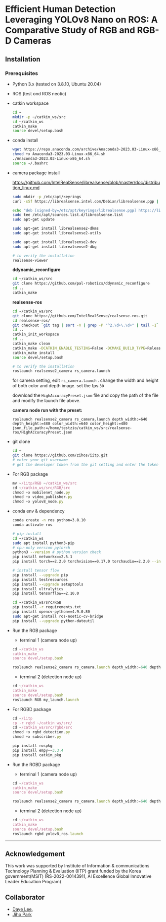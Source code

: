 # Efficient Human Detection Leveraging YOLOv8 Nano on ROS: A Comparative Study of RGB and RGB-D Cameras


## Installation
### Prerequisites
- Python 3.x (tested on 3.8.10, Ubuntu 20.04)
- ROS (test ond ROS neotic)

- catkin workspace
    
    ```bash
    cd ~
    mkdir -p ~/catkin_ws/src
    cd ~/catkin_ws
    catkin_make
    source devel/setup.bash
    ```
    
- conda install
    
    ```bash
    wget https://repo.anaconda.com/archive/Anaconda3-2023.03-Linux-x86_64.sh
    chmod +x Anaconda3-2023.03-Linux-x86_64.sh
    ./Anaconda3-2023.03-Linux-x86_64.sh
    source ~/.bashrc
    ```
    
- camera package install
    
    https://github.com/IntelRealSense/librealsense/blob/master/doc/distribution_linux.md
    
    ```bash
    sudo mkdir -p /etc/apt/keyrings
    curl -sSf https://librealsense.intel.com/Debian/librealsense.pgp | sudo tee /etc/apt/keyrings/librealsense.pgp > /dev/null
    
    echo "deb [signed-by=/etc/apt/keyrings/librealsense.pgp] https://librealsense.intel.com/Debian/apt-repo `lsb_release -cs` main" | \
    sudo tee /etc/apt/sources.list.d/librealsense.list
    sudo apt-get update
    
    sudo apt-get install librealsense2-dkms
    sudo apt-get install librealsense2-utils
    
    sudo apt-get install librealsense2-dev
    sudo apt-get install librealsense2-dbg
    
    # to verify the installation
    realsense-viewer
    ```
    
    **ddynamic_reconfigure**
    
    ```bash
    cd ~/catkin_ws/src
    git clone https://github.com/pal-robotics/ddynamic_reconfigure
    cd ..
    catkin_make
    ```
    
    **realsense-ros**
    
    ```bash
    cd ~/catkin_ws/src
    git clone https://github.com/IntelRealSense/realsense-ros.git
    cd realsense-ros/
    git checkout `git tag | sort -V | grep -P "^2.\d+\.\d+" | tail -1`
    cd ..
    catkin_init_workspace
    cd ..
    catkin_make clean
    catkin_make -DCATKIN_ENABLE_TESTING=False -DCMAKE_BUILD_TYPE=Release
    catkin_make install
    source devel/setup.bash 
    
    # to verify the installation
    roslaunch realsense2_camera rs_camera.launch
    
    ```
    
    for camera setting, edit `rs_camera.launch` . change the width and height of both color and depth image. set the fps `30`
    
    download the `HighAccuracyPreset.json` file and copy the path of the file and modify the launch file above.
    
    **camera node run with the preset:**
    
    `roslaunch realsense2_camera rs_camera.launch depth_width:=640 depth_height:=480 color_width:=640 color_height:=480 json_file_path:=/home/testzio/catkin_ws/src/realsense-ros/HighAccuracyPreset.json`
    
- git clone
    
    ```bash
    cd ~
    git clone https://github.com/zihos/iitp.git
    # enter your git username
    # get the developer token from the git setting and enter the token as a password
    
    ```
    
- For RGB package
    
    ```jsx
    mv ~/iitp/RGB ~/catkin_ws/src
    cd ~/catkin_ws/src/RGB/src
    chmod +x mobilenet_node.py 
    chmod +x video_publisher.py
    chmod +x yolov8_node.py
    ```
    
- conda env & dependency
    
    ```bash
    conda create -n ros python=3.8.10
    conda activate ros
    
    # pip install 
    cd ~/catkin_ws
    sudo apt install python3-pip
    # cpu-only version pytorch 
    python3 --version # python version check 
    pip install networkx==2.5.1
    pip install torch==2.2.0 torchvision==0.17.0 torchaudio==2.2.0 --index-url https://download.pytorch.org/whl/cpu
    
    # install tensor flow
    pip install --upgrade pip
    pip install testresources
    pip install --upgrade setuptools
    pip install ultralytics
    pip install tensorflow==2.10.0
    
    cd ~/catkin_ws/src/RGB
    pip install -r requirements.txt
    pip install opencv-python==4.9.0.80
    sudo apt-get install ros-noetic-cv-bridge
    pip install --upgrade python-dateutil
    ```
    
- Run the RGB package
    - terminal 1 (camera node up)
    
    ```jsx
    cd ~/catkin_ws
    catkin_make
    source devel/setup.bash
    
    roslaunch realsense2_camera rs_camera.launch depth_width:=640 depth_height:=480 color_width:=640 color_height:=480 json_file_path:=/home/testzio/catkin_ws/src/realsense-ros/HighAccuracyPreset.json
    
    ```
    
    - terminal 2 (detection node up)
    
    ```jsx
    cd ~/catkin_ws
    catkin_make
    source devel/setup.bash
    roslaunch RGB my_launch.launch 
    ```
    
- For RGBD package
    
    ```jsx
    cd ~/iitp
    cp -r rgbd ~/catkin_ws/src/
    cd ~/catkin_ws/src/rgbd/src
    chmod +x rgbd_detection.py
    chmod +x subscriber.py
    
    pip install rospkg
    pip install empy==3.3.4
    pip install catkin_pkg
    ```
    
- Run the RGBD package
    - terminal 1 (camera node up)
    
    ```jsx
    cd ~/catkin_ws
    catkin_make
    source devel/setup.bash
    
    roslaunch realsense2_camera rs_camera.launch depth_width:=640 depth_height:=480 color_width:=640 color_height:=480 json_file_path:=/home/testzio/catkin_ws/src/realsense-ros/HighAccuracyPreset.json
    
    ```
    
    - terminal 2 (detection node up)
    
    ```jsx
    cd ~/catkin_ws
    catkin_make
    source devel/setup.bash
    roslaunch rgbd yolov8_ros.launch 
    ```


---
</hr>

## Acknowledgement
This work was supported by Institute of Information &amp; communications Technology Planning &amp; Evaluation (IITP) grant funded by the Korea government(MSIT) (RS-2022-00143911, AI Excellence Global Innovative Leader Education Program)

## Collaborator
- [Daye Lee](https://github.com/Daye-Lee18), 
- [Jiho Park](https://github.com/zihos)
